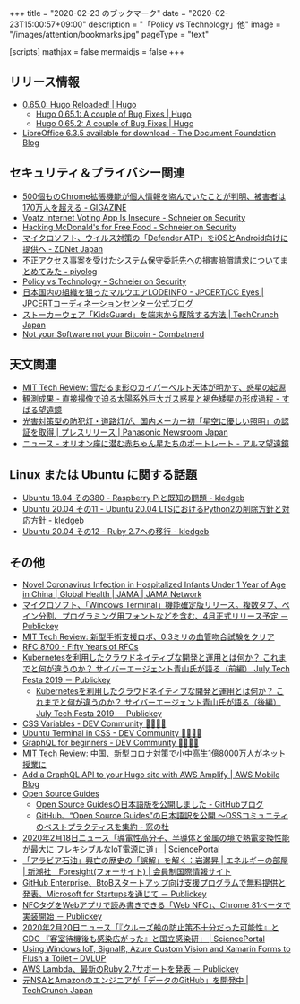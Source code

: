 +++
title = "2020-02-23 のブックマーク"
date =  "2020-02-23T15:00:57+09:00"
description = "「Policy vs Technology」他"
image = "/images/attention/bookmarks.jpg"
pageType = "text"

[scripts]
  mathjax = false
  mermaidjs = false
+++

## リリース情報

- [0.65.0: Hugo Reloaded! | Hugo](https://gohugo.io/news/0.65.0-relnotes/)
    - [Hugo 0.65.1: A couple of Bug Fixes | Hugo](https://gohugo.io/news/0.65.1-relnotes/)
    - [Hugo 0.65.2: A couple of Bug Fixes | Hugo](https://gohugo.io/news/0.65.2-relnotes/)
- [LibreOffice 6.3.5 available for download - The Document Foundation Blog](https://blog.documentfoundation.org/blog/2020/02/20/libreoffice-6-3-5/)

## セキュリティ＆プライバシー関連

- [500個ものChrome拡張機能が個人情報を盗んでいたことが判明、被害者は170万人を超える - GIGAZINE](https://gigazine.net/news/20200217-chrome-extension-malware-malvertising/)
- [Voatz Internet Voting App Is Insecure - Schneier on Security](https://www.schneier.com/blog/archives/2020/02/voatz_internet_.html)
- [Hacking McDonald's for Free Food - Schneier on Security](https://www.schneier.com/blog/archives/2020/02/hacking_mcdonal.html)
- [マイクロソフト、ウイルス対策の「Defender ATP」をiOSとAndroid向けに提供へ - ZDNet Japan](https://japan.zdnet.com/article/35149706/)
- [不正アクセス事案を受けたシステム保守委託先への損害賠償請求についてまとめてみた - piyolog](https://piyolog.hatenadiary.jp/entry/2020/02/21/065823)
- [Policy vs Technology - Schneier on Security](https://www.schneier.com/blog/archives/2020/02/policy_vs_techn.html)
- [日本国内の組織を狙ったマルウエアLODEINFO - JPCERT/CC Eyes | JPCERTコーディネーションセンター公式ブログ](https://blogs.jpcert.or.jp/ja/2020/02/LODEINFO.html)
- [ストーカーウェア「KidsGuard」を端末から駆除する方法  |  TechCrunch Japan](https://jp.techcrunch.com/2020/02/21/2020-02-20-kidsguard-remove-stalkerware/)
- [Not your Software not your Bitcoin - Combatnerd](https://combatnerd.com/news/not-your-software-not-your-bitcoin/)

## 天文関連

- [MIT Tech Review: 雪だるま形のカイパーベルト天体が明かす、惑星の起源](https://www.technologyreview.jp/s/187864/a-snowman-shaped-space-rock-is-teaching-us-how-planets-form/)
- [観測成果 - 直接撮像で迫る太陽系外巨大ガス惑星と褐色矮星の形成過程 - すばる望遠鏡](https://subarutelescope.org/Pressrelease/2020/02/10/j_index.html)
- [光害対策型の防犯灯・道路灯が、国内メーカー初「星空に優しい照明」の認証を取得 | プレスリリース | Panasonic Newsroom Japan](https://news.panasonic.com/jp/press/data/2020/02/jn200220-1/jn200220-1.html)
- [ニュース - オリオン座に潜む赤ちゃん星たちのポートレート - アルマ望遠鏡](https://alma-telescope.jp/news/vandam-202002)

## Linux または Ubuntu に関する話題

- [Ubuntu 18.04 その380 - Raspberry Piと既知の問題 - kledgeb](https://kledgeb.blogspot.com/2020/02/ubuntu-1804-380-raspberry-pi.html)
- [Ubuntu 20.04 その11 - Ubuntu 20.04 LTSにおけるPython2の削除方針と対応方針 - kledgeb](https://kledgeb.blogspot.com/2020/02/ubuntu-2004-11-ubuntu-2004-ltspython2.html)
- [Ubuntu 20.04 その12 - Ruby 2.7への移行 - kledgeb](https://kledgeb.blogspot.com/2020/02/ubuntu-2004-12-ruby-27.html)

## その他

- [Novel Coronavirus Infection in Hospitalized Infants Under 1 Year of Age in China | Global Health | JAMA | JAMA Network](https://jamanetwork.com/journals/jama/fullarticle/2761659  )
- [マイクロソフト、「Windows Terminal」機能確定版リリース。複数タブ、ペイン分割、プログラミング用フォントなどを含む、4月正式リリース予定 － Publickey](https://www.publickey1.jp/blog/20/windows_terminal4.html)
- [MIT Tech Review: 新型手術支援ロボ、0.3ミリの血管吻合試験をクリア](https://www.technologyreview.jp/nl/robot-assisted-high-precision-surgery-has-passed-its-first-test-in-humans/)
- [RFC 8700 - Fifty Years of RFCs](https://tools.ietf.org/html/rfc8700)
- [Kubernetesを利用したクラウドネイティブな開発と運用とは何か？ これまでと何が違うのか？ サイバーエージェント青山氏が語る（前編） July Tech Festa 2019 － Publickey](https://www.publickey1.jp/blog/20/kubernetes_july_tech_festa_2019.html)
    - [Kubernetesを利用したクラウドネイティブな開発と運用とは何か？ これまでと何が違うのか？ サイバーエージェント青山氏が語る（後編） July Tech Festa 2019 － Publickey](https://www.publickey1.jp/blog/20/kubernetes_july_tech_festa_2019_1.html)
- [CSS Variables - DEV Community 👩‍💻👨‍💻](https://dev.to/samanthaming/css-variables-8di)
- [Ubuntu Terminal in CSS - DEV Community 👩‍💻👨‍💻](https://dev.to/codypearce/ubuntu-terminal-in-css-1aeo)
- [GraphQL for beginners - DEV Community 👩‍💻👨‍💻](https://dev.to/davinc/graphql-for-beginners-3f1a)
- [MIT Tech Review: 中国、新型コロナ対策で小中高生1億8000万人がネット授業に](https://www.technologyreview.jp/nl/chinas-students-will-now-study-online-because-coronavirus-has-shut-schools/)
- [Add a GraphQL API to your Hugo site with AWS Amplify | AWS Mobile Blog](https://aws.amazon.com/jp/blogs/mobile/add-a-graphql-api-to-your-hugo-site-with-aws-amplify/)
- [Open Source Guides](https://opensource.guide/ja/)
    - [Open Source Guidesの日本語版を公開しました - GitHubブログ](https://github.blog/jp/2020-02-25-announcing-open-source-guides/)
    - [GitHub、“Open Source Guides”の日本語訳を公開 ～OSSコミュニティのベストプラクティスを集約 - 窓の杜](https://forest.watch.impress.co.jp/docs/news/1235813.html)
- [2020年2月18日ニュース「導電性高分子、半導体と金属の境で熱電変換性能が最大に フレキシブルなIoT電源に道」 | SciencePortal](https://scienceportal.jst.go.jp/news/newsflash_review/newsflash/2020/02/20200218_01.html)
- [「アラビア石油」興亡の歴史の「誤解」を解く：岩瀬昇 | エネルギーの部屋 | 新潮社　Foresight(フォーサイト) | 会員制国際情報サイト](https://www.fsight.jp/articles/-/46540)
- [GitHub Enterprise、BtoBスタートアップ向け支援プログラムで無料提供と発表。Microsoft for Startupsを通じて － Publickey](https://www.publickey1.jp/blog/20/github_enterprisebtobmicrosoft_for_startups.html)
- [NFCタグをWebアプリで読み書きできる「Web NFC」、Chrome 81ベータで実装開始 － Publickey](https://www.publickey1.jp/blog/20/nfcwebweb_nfcchrome_81.html)
- [2020年2月20日ニュース「『クルーズ船の防止策不十分だった可能性』とCDC 『客室待機後も感染広がった』と国立感染研」 | SciencePortal](https://scienceportal.jst.go.jp/news/newsflash_review/newsflash/2020/02/20200220_01.html)
- [Using Windows IoT, SignalR, Azure Custom Vision and Xamarin Forms to Flush a Toilet – DVLUP](https://dvlup.com/2020/02/13/using-windows-iot-signalr-azure-custom-vision-and-xamarin-forms-to-flush-a-toilet/)
- [AWS Lambda、最新のRuby 2.7サポートを発表 － Publickey](https://www.publickey1.jp/blog/20/aws_lambdaruby_27.html)
- [元NSAとAmazonのエンジニアが「データのGitHub」を開発中  |  TechCrunch Japan](https://jp.techcrunch.com/2020/02/22/2020-02-20-gretel-nsa-amazon-github-data/)
